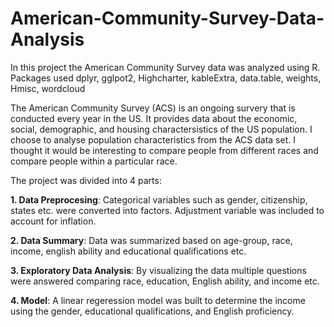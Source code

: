 # American-Community-Survey-Data-Analysis

In this project the American Community Survey data was analyzed using R. Packages used dplyr, gglpot2, Highcharter, kableExtra, data.table, weights, Hmisc, wordcloud

The American Community Survey (ACS) is an ongoing survery that is conducted every year in the US. It provides data about the economic, social, demographic, and housing 
charactersistics of the US population. I choose to analyse population characteristics from the ACS data set. I thought it would be interesting to compare people from different races and compare people within a particular race.

The project was divided into 4 parts:

**1. Data Preprocesing**: Categorical variables such as gender, citizenship, states etc. were converted into factors. Adjustment variable was included to account for inflation.

**2. Data Summary**: Data was summarized based on age-group, race, income, english ability and educational qualifications etc.

**3. Exploratory Data Analysis**: By visualizing the data multiple questions were answered comparing race, education, English ability, and income etc.

**4. Model**: A linear regeression model was built to determine the income using the gender, educational qualifications, and English proficiency.
